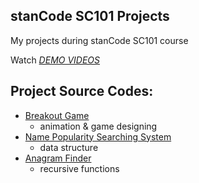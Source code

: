 ## stanCode SC101 Projects
My projects during stanCode SC101 course

Watch *[DEMO VIDEOS](https://www.youtube.com/playlist?list=PLNjqZkTIrWobeS-8SMgA-QuQ493u_2IMJ)*

## Project Source Codes:
* [Breakout Game](https://github.com/benizakurayana/stancode-sc101/blob/main/breakout_game/extension_breakout_rev01.py)
  * animation & game designing
* [Name Popularity Searching System](https://github.com/benizakurayana/stancode-sc101/blob/main/name_popularity_search_and_analysis/babygraphics.py)
  * data structure
* [Anagram Finder](https://github.com/benizakurayana/stancode-sc101/blob/main/anagram_finder/anagram.py)
  * recursive functions
